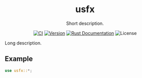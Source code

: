 <h1 align="center">usfx</h1>
<p align="center">
	Short description.
</p>
	
<p align="center">
	<a href="https://github.com/tversteeg/usfx/actions"><img src="https://github.com/tversteeg/usfx/workflows/CI/badge.svg" alt="CI"/></a>
	<a href="https://crates.io/crates/usfx"><img src="https://img.shields.io/crates/v/usfx.svg" alt="Version"/></a>
	<a href="https://docs.rs/usfx"><img src="https://img.shields.io/badge/api-rustdoc-blue.svg" alt="Rust Documentation"/></a>
	<img src="https://img.shields.io/crates/l/usfx.svg" alt="License"/>
	<br/>
</p>

Long description.

## Example

```rust
use usfx::*;
```
